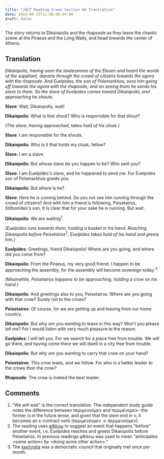 ```yaml
---
title: "JACT Reading Greek Section 8A Translation"
date: 2019-08-25T11:00:00-04:00
draft: false 
---
```

The story returns to Dikaiopolis and the rhapsode as they leave the chaotic scene at the Piraeus and the Long Walls, and head towards the center of Athens.<!--more-->
## Translation
_Dikaiopolis, having seen the lawlessness of the Eleven and heard the words of the suppliant, departs through the crowd of citizens towards the agora with the rhapsode. And Euelpides, the son of Polemarkhos, sees him going off towards the agora with the rhapsode, and on seeing them he sends his slave to them. So the slave of Euelpides comes toward Dikaiopolis, and approaching he shouts._

__Slave__: Wait, Dikaiopolis, wait!

__Dikaiopolis__: What is that shout? Who is responsible for that shout?

_(The slave, having approached, takes hold of his cloak.)_

__Slave__: I am responsible for the shouts.

__Dikaiopolis__: Who is it that holds my cloak, fellow?

__Slave__: I am a slave.

__Dikaiopolis__: But whose slave do you happen to be? Who sent you?

__Slave__: I am Euelpides's slave, and he happened to send me. For Euelpides son of
Polemarkhos greets you.

__Dikaiopolis__: But where is he?

__Slave__: Here he is coming behind. Do you not see him running through the crowd of
citizens? And with him a friend is following, Peisetairos, Stilbonides's son. It
is clear that for your sake he is running. But wait.

__Dikaiopolis__: We are waiting<sup>1</sup>.

_(Euelpides runs towards them, holding a basket in his hand. Reaching Dikaiopolis before Peisetairos<sup>2</sup>, Euelpides takes hold of his hand and greets him.)_

__Euelpides__: Greetings, friend Dikaiopolis! Where are you going, and where did you
come from?

__Dikaiopolis__: From the Piraeus, my very good friend. I happen to be approaching
the assembly, for the assembly will become sovereign today.<sup>3</sup>

_(Meanwhile, Peisetairos happens to be approaching, holding a crow on his hand.)_

__Dikaiopolis__: And greetings also to you, Peisetairos. Where are you going with
that crow? Surely not _to_ the crows?

__Peisetairos__: Of course, for we are getting up and leaving from our home country.

__Dikaiopolis__: But why are you wanting to leave in this way? Won't you please tell
me? For I would listen with very much pleasure to the reason.

__Euelpides__: I will tell you. For we search for a place free from trouble. We will
go there, and having come there we will dwell in a city free from trouble.

__Dikaiopolis__: But why are you wanting to carry that crow on your hand?

__Peisetairos__: This crow leads, and we follow. For who is a better leader
_to_ the crows _than_ the crow?

__Rhapsode__: The crow is indeed the best leader.
## Comments
1. "We _will_ wait" is the correct translation. The independent study guide notes the difference between περιμενοῦμεν and περιμένομεν--the former is in the future tense, and given that the stem end in ν, it becomes an ε-contract verb (περιμενέομεν -> περιμενοῦμεν). 
2. The reading uses [φθάνω](http://www.perseus.tufts.edu/hopper/text?doc=Perseus%3Atext%3A1999.04.0058%3Aentry%3Dfqa%2Fnw) to suggest an event that happens "before" another event, i.e. Euelpides reaches and greets Dikaiopolis before Peisetairos. In previous readings φθάνω was used to mean "anticipates \<some action> by \<doing some other action>."
3. The [ἐκκλησία](https://en.wikipedia.org/wiki/Ecclesia_(ancient_Athens)) was a democratic council that originally met once per month.